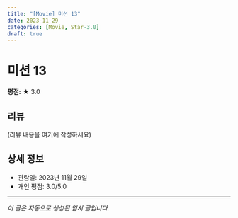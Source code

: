 ```yaml
---
title: "[Movie] 미션 13"
date: 2023-11-29
categories: [Movie, Star-3.0]
draft: true
---
```


# 미션 13

**평점:** ★ 3.0

## 리뷰

(리뷰 내용을 여기에 작성하세요)

## 상세 정보

- 관람일: 2023년 11월 29일
- 개인 평점: 3.0/5.0

---

*이 글은 자동으로 생성된 임시 글입니다.*
